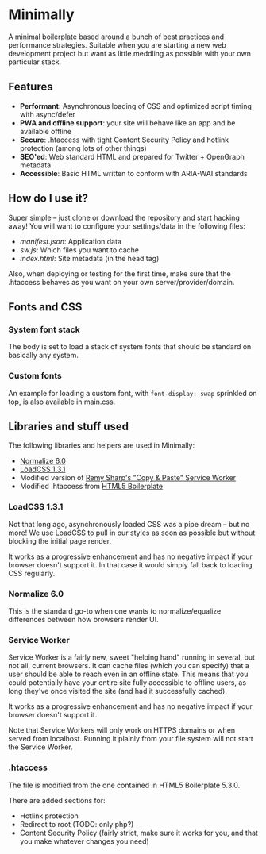 # Minimally
A minimal boilerplate based around a bunch of best practices and performance strategies. Suitable when you are starting a new web development project but want as little meddling as possible with your own particular stack.

## Features
- **Performant**: Asynchronous loading of CSS and optimized script timing with async/defer
- **PWA and offline support**: your site will behave like an app and be available offline
- **Secure**: .htaccess with tight Content Security Policy and hotlink protection (among lots of other things)
- **SEO'ed**: Web standard HTML and prepared for Twitter + OpenGraph metadata
- **Accessible**: Basic HTML written to conform with ARIA-WAI standards

## How do I use it?
Super simple – just clone or download the repository and start hacking away! You will want to configure your settings/data in the following files:
- *manifest.json*: Application data
- *sw.js*: Which files you want to cache
- *index.html*: Site metadata (in the head tag)

Also, when deploying or testing for the first time, make sure that the .htaccess behaves as you want on your own server/provider/domain.

## Fonts and CSS
### System font stack
The body is set to load a stack of system fonts that should be standard on basically any system.

### Custom fonts
An example for loading a custom font, with `font-display: swap` sprinkled on top, is also available in main.css.

## Libraries and stuff used
The following libraries and helpers are used in Minimally:
- [Normalize 6.0](https://necolas.github.io/normalize.css/)
- [LoadCSS 1.3.1](https://github.com/filamentgroup/loadCSS)
- Modified version of [Remy Sharp's "Copy & Paste" Service Worker](https://remysharp.com/2016/03/22/the-copy--paste-guide-to-your-first-service-worker)
- Modified .htaccess from [HTML5 Boilerplate](https://html5boilerplate.com)

### LoadCSS 1.3.1
Not that long ago, asynchronously loaded CSS was a pipe dream – but no more! We use LoadCSS to pull in our styles as soon as possible but without blocking the initial page render.

It works as a progressive enhancement and has no negative impact if your browser doesn't support it. In that case it would simply fall back to loading CSS regularly.

### Normalize 6.0
This is the standard go-to when one wants to normalize/equalize differences between how browsers render UI.

### Service Worker
Service Worker is a fairly new, sweet "helping hand" running in several, but not all, current browsers. It can cache files (which you can specify) that a user should be able to reach even in an offline state. This means that you could potentially have your entire site fully accessible to offline users, as long they've once visited the site (and had it successfully cached).

It works as a progressive enhancement and has no negative impact if your browser doesn't support it.

Note that Service Workers will only work on HTTPS domains or when served from localhost. Running it plainly from your file system will not start the Service Worker.

### .htaccess
The file is modified from the one contained in HTML5 Boilerplate 5.3.0.

There are added sections for:
- Hotlink protection
- Redirect to root (TODO: only php?)
- Content Security Policy (fairly strict, make sure it works for you, and that you make whatever changes you need)
